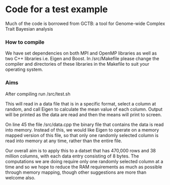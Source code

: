 # Code for a test example
Much of the code is borrowed from GCTB: a tool for Genome-wide Complex Trait Bayesian analysis


### How to compile
We have set dependencies on both MPI and OpenMP libraries as well as two C++ libraries i.e. Eigen and Boost. In /src/Makefile please change the compiler and directories of these libraries in the Makefile to suit your operating system.

### Aims
After compiling run /src/test.sh

This will read in a data file that is in a specific format, select a column at random, and call Eigen to calculate the mean value of each column. Output will be printed as the data are read and then the means will print to screen.

On line 45 the file /src/data.cpp the binary file that contains the data is read into memory. Instead of this, we would like Eigen to operate on a memory mapped version of this file, so that only one randomly selected column is read into memory at any time, rather than the entire file.

Our overall aim is to apply this to a datset that has 470,000 rows and 38 million columns, with each data entry consisting of 8 bytes. The computations we are doing require only one randomly selected column at a time and so we hope to reduce the RAM requirements as much as possible through memory mapping, though other suggestions are more than welcome also.

